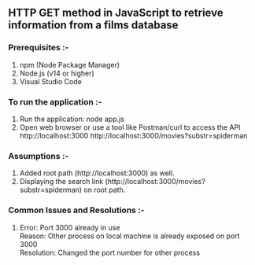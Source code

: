 ## HTTP GET method in JavaScript to retrieve information from a films database

### Prerequisites :-

1. npm (Node Package Manager)
2. Node.js (v14 or higher)
2. Visual Studio Code

### To run the application :-

1. Run the application: node app.js
2. Open web browser or use a tool like Postman/curl to access the API
    http://localhost:3000
    http://localhost:3000/movies?substr=spiderman

### Assumptions :-

1. Added root path (http://localhost:3000) as well.
2. Displaying the search link (http://localhost:3000/movies?substr=spiderman) on root path.

### Common Issues and Resolutions :-

1. Error: Port 3000 already in use  
   Reason: Other process on local machine is already exposed on port 3000  
   Resolution: Changed the port number for other process  
